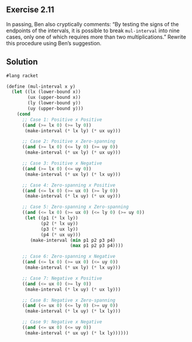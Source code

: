 ## Exercise 2.11

In passing, Ben also cryptically comments: “By testing the signs of the endpoints of the intervals, it is possible to break `mul-interval` into nine cases, only one of which requires more than two multiplications.” Rewrite this procedure using Ben’s suggestion.

## Solution

```scheme
#lang racket

(define (mul-interval x y)
  (let ((lx (lower-bound x))
        (ux (upper-bound x))
        (ly (lower-bound y))
        (uy (upper-bound y)))
    (cond
      ;; Case 1: Positive x Positive
      ((and (>= lx 0) (>= ly 0))
       (make-interval (* lx ly) (* ux uy)))

      ;; Case 2: Positive x Zero-spanning
      ((and (>= lx 0) (<= ly 0) (>= uy 0))
       (make-interval (* ux ly) (* ux uy)))

      ;; Case 3: Positive x Negative
      ((and (>= lx 0) (<= uy 0))
       (make-interval (* ux ly) (* lx uy)))

      ;; Case 4: Zero-spanning x Positive
      ((and (<= lx 0) (>= ux 0) (>= ly 0))
       (make-interval (* lx uy) (* ux uy)))

      ;; Case 5: Zero-spanning x Zero-spanning
      ((and (<= lx 0) (>= ux 0) (<= ly 0) (>= uy 0))
       (let ((p1 (* lx ly))
             (p2 (* lx uy))
             (p3 (* ux ly))
             (p4 (* ux uy)))
         (make-interval (min p1 p2 p3 p4)
                        (max p1 p2 p3 p4))))

      ;; Case 6: Zero-spanning x Negative
      ((and (<= lx 0) (>= ux 0) (<= uy 0))
       (make-interval (* ux ly) (* lx uy)))

      ;; Case 7: Negative x Positive
      ((and (<= ux 0) (>= ly 0))
       (make-interval (* lx uy) (* ux ly)))

      ;; Case 8: Negative x Zero-spanning
      ((and (<= ux 0) (<= ly 0) (>= uy 0))
       (make-interval (* lx uy) (* lx ly)))

      ;; Case 9: Negative x Negative
      ((and (<= ux 0) (<= uy 0))
       (make-interval (* ux uy) (* lx ly))))))
```
